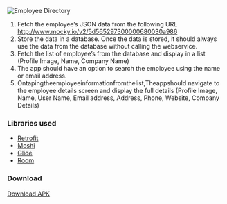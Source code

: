 ![Employee Directory](https://imgur.com/r5RNWNc.jpg)

1. Fetch the employee’s JSON data from the following URL
http://www.mocky.io/v2/5d565297300000680030a986
2. Store the data in a database. Once the data is stored, it should always use the data from the database without calling the webservice.
3. Fetch the list of employee’s from the database and display in a list (Profile Image, Name, Company Name)
4. The app should have an option to search the employee using the name or email address.
5. Ontapingtheemployeeinformationfromthelist,Theappshould navigate to the employee details screen and display the full details (Profile Image, Name, User Name, Email address, Address, Phone, Website, Company Details)


### Libraries used
- [Retrofit](https://github.com/square/retrofit/)
- [Moshi](https://github.com/square/moshi)
- [Glide](https://github.com/bumptech/glide)
- [Room](https://developer.android.com/jetpack/androidx/releases/room)

### Download
[Download APK](https://www.dropbox.com/s/o3f9zktz100960k/app-development-debug.apk?dl=0)
